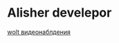 # Alisher develepor

[wolt видеонаблдения](https://github.com/aleshka1209/aleshka1209.github.io/blob/main/src)
